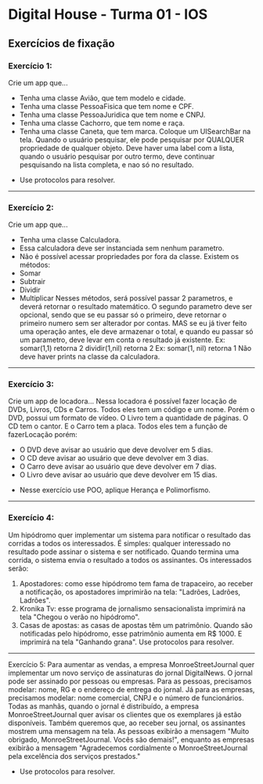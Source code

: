# Digital House - Turma 01 - IOS
## Exercícios de fixação

### Exercício 1:
Crie um app que...
- Tenha uma classe Avião, que tem modelo e cidade.
- Tenha uma classe PessoaFisica que tem nome e CPF.
- Tenha uma classe PessoaJuridica que tem nome e CNPJ.
- Tenha uma classe Cachorro, que tem nome e raça.
- Tenha uma classe Caneta, que tem marca.
Coloque um UISearchBar na tela. Quando o usuário pesquisar, ele pode pesquisar por QUALQUER propriedade de qualquer objeto.
Deve haver uma label com a lista, quando o usuário pesquisar por outro termo, deve continuar pesquisando na lista completa, e nao só no resultado.
* Use protocolos para resolver.
-----------------
### Exercício 2:
Crie um app que...
- Tenha uma classe Calculadora. 
- Essa calculadora deve ser instanciada sem nenhum parametro.
- Não é possível acessar propriedades por fora da classe.
Existem os métodos:
- Somar
- Subtrair
- Dividir 
- Multiplicar
Nesses métodos, será possível passar 2 parametros, e deverá retornar o resultado matemático.
O segundo parametro deve ser opcional, sendo que se eu passar só o primeiro, deve retornar o primeiro numero sem ser alterador por contas.
MAS se eu já tiver feito uma operação antes, ele deve armazenar o total, e quando eu passar só um parametro, deve levar em conta o resultado já existente.
Ex: 
somar(1,1) 
retorna 2
dividir(1,nil)
retorna 2
Ex:
somar(1, nil)
retorna 1
Não deve haver prints na classe da calculadora.
-----------------
### Exercício 3:
Crie um app de locadora...
Nessa locadora é possível fazer locação de DVDs, Livros, CDs e Carros.
Todos eles tem um código e um nome.
Porém o DVD, possui um formato de vídeo.
O Livro tem a quantidade de páginas.
O CD tem o cantor.
E o Carro tem a placa.
Todos eles tem a função de fazerLocação porém:
- O DVD deve avisar ao usuário que deve devolver em 5 dias.
- O CD deve avisar ao usuário que deve devolver em 3 dias.
- O Carro deve avisar ao usuário que deve devolver em 7 dias.
- O Livro deve avisar ao usuário que deve devolver em 15 dias.
* Nesse exercício use POO, aplique Herança e Polimorfismo.
------------------
### Exercício 4:
Um hipódromo quer implementar um sistema para notificar o resultado das corridas a todos os interessados. 
É simples: qualquer interessado no resultado pode assinar o sistema e ser notificado. Quando termina uma corrida, o sistema envia o resultado a todos os assinantes.
Os interessados serão:
1. Apostadores: como esse hipódromo tem fama de trapaceiro, ao receber a notificação, os apostadores imprimirão na tela: "Ladrões, Ladrões, Ladrões".
2. Kronika Tv: esse programa de jornalismo sensacionalista imprimirá na tela "Chegou o verão no hipódromo".
3. Casas de apostas: as casas de apostas têm um patrimônio. Quando são notificadas pelo hipódromo, esse patrimônio aumenta em R$ 1000. E imprimirá na tela "Ganhando grana".
Use protocolos para resolver.
------------------
Exercício 5:
Para aumentar as vendas, a empresa MonroeStreetJournal quer implementar um novo serviço de assinaturas do jornal DigitalNews.
O jornal pode ser assinado por pessoas ou empresas. Para as pessoas, precisamos modelar: nome, RG e o endereço de entrega do jornal. 
Já para as empresas, precisamos modelar: nome comercial, CNPJ e o número de funcionários.
Todas as manhãs, quando o jornal é distribuído, a empresa MonroeStreetJournal quer avisar os clientes que os exemplares já estão disponíveis. 
Também queremos que, ao receber seu jornal, os assinantes mostrem uma mensagem na tela. As pessoas exibirão a mensagem "Muito obrigado, MonroeStreetJournal. 
Vocês são demais!", enquanto as empresas exibirão a mensagem "Agradecemos cordialmente o MonroeStreetJournal pela excelência dos serviços prestados."
* Use protocolos para resolver.

